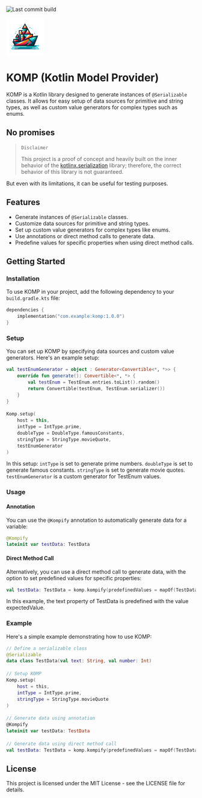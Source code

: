 ![Last commit build](https://github.com/LasOri/komp/actions/workflows/on_commit.yml/badge.svg)

<img src="assets/KOMP.png" alt="KOMP" width="100" height="100">

# KOMP (Kotlin Model Provider)

KOMP is a Kotlin library designed to generate instances of `@Serializable` classes. It allows for easy setup of data sources for primitive and string types, as well as custom value generators for complex types such as enums.

## No promises

> `Disclaimer`
>
> This project is a proof of concept and heavily built on the inner behavior of the [kotlinx.serialization](https://github.com/Kotlin/kotlinx.serialization) library; therefore, the correct behavior of this library is not guaranteed.

But even with its limitations, it can be useful for testing purposes.

## Features

- Generate instances of `@Serializable` classes.
- Customize data sources for primitive and string types.
- Set up custom value generators for complex types like enums.
- Use annotations or direct method calls to generate data.
- Predefine values for specific properties when using direct method calls.

## Getting Started

### Installation

To use KOMP in your project, add the following dependency to your `build.gradle.kts` file:

```kotlin
dependencies {
    implementation("com.example:komp:1.0.0")
}
```

### Setup

You can set up KOMP by specifying data sources and custom value generators. Here's an example setup:
```kotlin
val testEnumGenerator = object : Generator<Convertible<*, *>> {
    override fun generate(): Convertible<*, *> {
        val testEnum = TestEnum.entries.toList().random()
        return Convertible(testEnum, TestEnum.serializer())
    }
}

Komp.setup(
    host = this,
    intType = IntType.prime,
    doubleType = DoubleType.famousConstants,
    stringType = StringType.movieQuote,
    testEnumGenerator
)
```
In this setup:
`intType` is set to generate prime numbers.
`doubleType` is set to generate famous constants.
`stringType` is set to generate movie quotes.
`testEnumGenerator` is a custom generator for TestEnum values.

### Usage

#### Annotation
You can use the `@Kompify` annotation to automatically generate data for a variable:
```kotlin
@Kompify
lateinit var testData: TestData
```

#### Direct Method Call
Alternatively, you can use a direct method call to generate data, with the option to set predefined values for specific properties:
```kotlin
val testData: TestData = komp.kompify(predefinedValues = mapOf(TestData::text to Convertible(expectedValue, String.serializer())))
```
In this example, the text property of TestData is predefined with the value expectedValue.

### Example
Here's a simple example demonstrating how to use KOMP:
```kotlin
// Define a serializable class
@Serializable
data class TestData(val text: String, val number: Int)

// Setup KOMP
Komp.setup(
    host = this,
    intType = IntType.prime,
    stringType = StringType.movieQuote
)

// Generate data using annotation
@Kompify
lateinit var testData: TestData

// Generate data using direct method call
val testData: TestData = komp.kompify(predefinedValues = mapOf(TestData::text to Convertible("Hello, World!", String.serializer())))
```

## License
This project is licensed under the MIT License - see the LICENSE file for details.